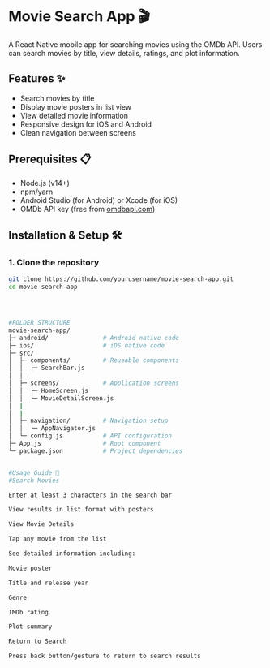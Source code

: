 # Movie Search App 🎬

A React Native mobile app for searching movies using the OMDb API. Users can search movies by title, view details, ratings, and plot information.

## Features ✨
- Search movies by title
- Display movie posters in list view
- View detailed movie information
- Responsive design for iOS and Android
- Clean navigation between screens

## Prerequisites 📋
- Node.js (v14+)
- npm/yarn
- Android Studio (for Android) or Xcode (for iOS)
- OMDb API key (free from [omdbapi.com](http://www.omdbapi.com/apikey.aspx))

## Installation & Setup 🛠️

### 1. Clone the repository
```bash
git clone https://github.com/yourusername/movie-search-app.git
cd movie-search-app




#FOLDER STRUCTURE 
movie-search-app/
├─ android/               # Android native code
├─ ios/                   # iOS native code
├─ src/
│  ├─ components/         # Reusable components
│  │  ├─ SearchBar.js
│  │  
│  ├─ screens/            # Application screens
│  │  ├─ HomeScreen.js
│  │  └─ MovieDetailScreen.js
│  |
│  |
│  ├─ navigation/         # Navigation setup
│  │  └─ AppNavigator.js
│  └─ config.js           # API configuration
├─ App.js                 # Root component
└─ package.json           # Project dependencies


#Usage Guide 📱
#Search Movies

Enter at least 3 characters in the search bar

View results in list format with posters

View Movie Details

Tap any movie from the list

See detailed information including:

Movie poster

Title and release year

Genre

IMDb rating

Plot summary

Return to Search

Press back button/gesture to return to search results
